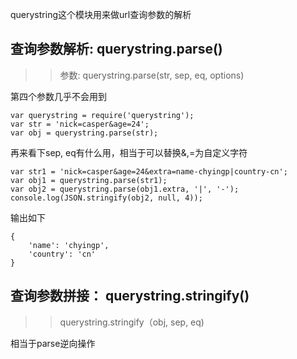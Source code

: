 querystring这个模块用来做url查询参数的解析

## 查询参数解析: querystring.parse()
>> 参数: querystring.parse(str, sep, eq, options)
>
第四个参数几乎不会用到

```
var querystring = require('querystring');
var str = 'nick=casper&age=24';
var obj = querystring.parse(str);
```
再来看下sep, eq有什么用，相当于可以替换&,=为自定义字符

```
var str1 = 'nick=casper&age=24&extra=name-chyingp|country-cn';
var obj1 = querystring.parse(str1);
var obj2 = querystring.parse(obj1.extra, '|', '-');
console.log(JSON.stringify(obj2, null, 4));
```

输出如下

```
{
	'name': 'chyingp',
	'country': 'cn'
}
```

## 查询参数拼接： querystring.stringify()
>> querystring.stringify（obj, sep, eq)
>
相当于parse逆向操作